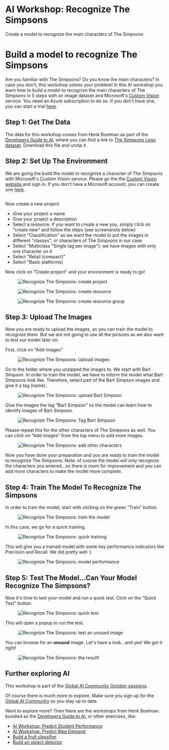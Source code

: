 # AI Workshop: Recognize The Simpsons
Create a model to recognize the main characters of The Simpsons
<!-- wp:heading {"level":1} -->
<h1>Build a model to recognize The Simpsons</h1>
<!-- /wp:heading -->

<!-- wp:paragraph -->
<p>Are you familiar with The Simpsons? Do you know the main characters? In case you don't, this workshop solves your problem! In this AI workshop you learn how to build a model to recognize the main characters of The Simpsons in 5 steps with an image dataset and Microsoft's <a rel="noreferrer noopener" aria-label="Custom Vision  (opens in a new tab)" href="https://www.customvision.ai/" target="_blank">Custom Vision </a>service. You need an Azure subscription to do so. If you don't have one, you can start a trial <a rel="noreferrer noopener" aria-label=" (opens in a new tab)" href="https://azure.microsoft.com/en-us/free/?WT.mc_id=AI-MVP-5002978" target="_blank">here</a>.</p>
<!-- /wp:paragraph -->

<!-- wp:heading -->
<h2>Step 1: Get The Data</h2>
<!-- /wp:heading -->

<!-- wp:paragraph -->
<p>The data for this workshop comes from Henk Boelman as part of the  <a rel="noreferrer noopener" aria-label=" Developers Guide to AI (opens in a new tab)" href="https://workshops.henkboelman.com/developers-guide-to-azure-ai/" target="_blank">Developers Guide to AI</a>, where you can find a link to <a rel="noreferrer noopener" aria-label="The Simpsons Lego dataset (opens in a new tab)" href="https://github.com/hnky/dataset-lego-figures/raw/master/_download/simpsons-lego-dataset.zip" target="_blank">The Simpsons Lego dataset</a>. Download this file and unzip it.</p>
<!-- /wp:paragraph -->

<!-- wp:heading -->
<h2>Step 2: Set Up The Environment</h2>
<!-- /wp:heading -->

<!-- wp:paragraph -->
<p>We are going the build the model to recognize a character of The Simpsons with Microsoft's Custom Vision service. Please go the the <a rel="noreferrer noopener" aria-label="Custom Vision website  (opens in a new tab)" href="https://www.customvision.ai/" target="_blank">Custom Vision website </a>and sign in. If you don't have a Microsoft account, you can create one <a href="https://signup.live.com/" target="_blank" rel="noreferrer noopener" aria-label="here (opens in a new tab)">here</a>.</p>
<!-- /wp:paragraph -->

<!-- wp:image {"id":15082} -->
<figure class="wp-block-image"><img src="https://www.datachangers.com/wp-content/uploads/2020/10/afbeelding-1024x643.png" alt="" class="wp-image-15082"/></figure>
<!-- /wp:image -->

<!-- wp:paragraph -->
<p><em> </em>Now create a new project:</p>
<!-- /wp:paragraph -->

<!-- wp:list -->
<ul><li>Give your project a name</li><li>Give your project a description</li><li>Select a resource. If you want to create a new you, simply click on "create new" and follow the steps (see screenshots below)</li><li>Select "Classification" as we want the model to put the images in different "classes", or characters of The Simpsons in our case</li><li>Select "Multiclass "Single tag per image"): we have images with only one character on it</li><li>Select "Retail (compact)"</li><li>Select "Basic platforms)</li></ul>
<!-- /wp:list -->

<!-- wp:paragraph -->
<p>Now click on "Create project" and your environment is ready to go!</p>
<!-- /wp:paragraph -->

<!-- wp:image {"id":15088} -->
<figure class="wp-block-image"><img src="https://www.datachangers.com/wp-content/uploads/2020/10/afbeelding-3-1024x611.png" alt="Recognize The Simpsons: create project" class="wp-image-15088"/></figure>
<!-- /wp:image -->

<!-- wp:image {"id":15087} -->
<figure class="wp-block-image"><img src="https://www.datachangers.com/wp-content/uploads/2020/10/afbeelding-2-1024x1019.png" alt="Recognize The Simpsons: create resource" class="wp-image-15087"/></figure>
<!-- /wp:image -->

<!-- wp:image {"id":15086} -->
<figure class="wp-block-image"><img src="https://www.datachangers.com/wp-content/uploads/2020/10/afbeelding-1-1024x516.png" alt="Recognize The Simpsons: create resource group" class="wp-image-15086"/></figure>
<!-- /wp:image -->

<!-- wp:heading -->
<h2>Step 3: Upload The Images</h2>
<!-- /wp:heading -->

<!-- wp:paragraph -->
<p>Now you are ready to upload the images, so you can train the model to recognize them. But we are not going to use all the pictures as we also want to test our model later on.</p>
<!-- /wp:paragraph -->

<!-- wp:paragraph -->
<p>First, click on "Add images"</p>
<!-- /wp:paragraph -->

<!-- wp:image {"id":15089} -->
<figure class="wp-block-image"><img src="https://www.datachangers.com/wp-content/uploads/2020/10/afbeelding-4-1024x618.png" alt="Recognize The Simpsons: Upload images" class="wp-image-15089"/></figure>
<!-- /wp:image -->

<!-- wp:paragraph -->
<p>Go to the folder where you unzipped the images to. We start with Bart Simpson. In order to train the model, we have to inform the model what Bart Simpsons look like. Therefore, select part of the Bart Simpson images and give it a tag (name).</p>
<!-- /wp:paragraph -->

<!-- wp:image {"id":15090} -->
<figure class="wp-block-image"><img src="https://www.datachangers.com/wp-content/uploads/2020/10/afbeelding-5-1024x737.png" alt="Recognize The Simpsons: upload Bart Simpson" class="wp-image-15090"/></figure>
<!-- /wp:image -->

<!-- wp:paragraph -->
<p>Give the images the tag "Bart Simpson" so the model can learn how to identify images of Bart Simpson.</p>
<!-- /wp:paragraph -->

<!-- wp:image {"id":15091} -->
<figure class="wp-block-image"><img src="https://www.datachangers.com/wp-content/uploads/2020/10/afbeelding-6-916x1024.png" alt="Recognize The Simpsons: Tag Bart Simpson" class="wp-image-15091"/></figure>
<!-- /wp:image -->

<!-- wp:paragraph -->
<p>Please repeat this for the other characters of The Simpsons as well. You can click on "Add images" from the top menu to add more images.</p>
<!-- /wp:paragraph -->

<!-- wp:image {"id":15092} -->
<figure class="wp-block-image"><img src="https://www.datachangers.com/wp-content/uploads/2020/10/afbeelding-7-1024x608.png" alt="Recognize The Simpsons: add other characters" class="wp-image-15092"/></figure>
<!-- /wp:image -->

<!-- wp:paragraph -->
<p>Now you have done your preparation and you are ready to train the model to recognize The Simpsons. Note: of course the model will only recognize the characters you entered...so there is room for improvement and you can add more characters to make the model more complete.</p>
<!-- /wp:paragraph -->

<!-- wp:heading -->
<h2>Step 4: Train The Model To Recognize The Simpsons</h2>
<!-- /wp:heading -->

<!-- wp:paragraph -->
<p>In order to train the model, start with clicking on the green "Train" button.</p>
<!-- /wp:paragraph -->

<!-- wp:image {"id":15094} -->
<figure class="wp-block-image"><img src="https://www.datachangers.com/wp-content/uploads/2020/10/afbeelding-8-1024x610.png" alt="Recognize The Simpsons: train the model" class="wp-image-15094"/></figure>
<!-- /wp:image -->

<!-- wp:paragraph -->
<p>In this case, we go for a quick training.</p>
<!-- /wp:paragraph -->

<!-- wp:image {"id":15095} -->
<figure class="wp-block-image"><img src="https://www.datachangers.com/wp-content/uploads/2020/10/afbeelding-9.png" alt="Recognize The Simpsons: quick training" class="wp-image-15095"/></figure>
<!-- /wp:image -->

<!-- wp:paragraph -->
<p>This will give you a trained model with some key performance indicators like Precision and Recall. We did pretty well :)</p>
<!-- /wp:paragraph -->

<!-- wp:image {"id":15096} -->
<figure class="wp-block-image"><img src="https://www.datachangers.com/wp-content/uploads/2020/10/afbeelding-10-1024x614.png" alt="Recognize The Simpsons: model performance" class="wp-image-15096"/></figure>
<!-- /wp:image -->

<!-- wp:heading -->
<h2>Step 5: Test The Model...Can Your Model Recognize The Simpsons?</h2>
<!-- /wp:heading -->

<!-- wp:paragraph -->
<p>Now it's time to test your model and run a quick test. Click on the "Quick Test" button.</p>
<!-- /wp:paragraph -->

<!-- wp:image {"id":15098} -->
<figure class="wp-block-image"><img src="https://www.datachangers.com/wp-content/uploads/2020/10/afbeelding-12-1024x614.png" alt="Recognize The Simpsons: quick test" class="wp-image-15098"/></figure>
<!-- /wp:image -->

<!-- wp:paragraph -->
<p>This will open a popup to run the test.</p>
<!-- /wp:paragraph -->

<!-- wp:image {"id":15099} -->
<figure class="wp-block-image"><img src="https://www.datachangers.com/wp-content/uploads/2020/10/afbeelding-13-1024x616.png" alt="Recognize The Simpsons: test an unused image" class="wp-image-15099"/></figure>
<!-- /wp:image -->

<!-- wp:paragraph -->
<p>You can browse for an <strong>unused</strong> image. Let's have a look...and yes! We got it right!</p>
<!-- /wp:paragraph -->

<!-- wp:image {"id":15100} -->
<figure class="wp-block-image"><img src="https://www.datachangers.com/wp-content/uploads/2020/10/afbeelding-14-1024x620.png" alt="Recognize The Simpsons: the result!" class="wp-image-15100"/></figure>
<!-- /wp:image -->

<!-- wp:heading -->
<h2>Further exploring AI</h2>
<!-- /wp:heading -->

<!-- wp:paragraph -->
<p>This workshop is part of the <a rel="noreferrer noopener" aria-label="Global AI Community October sessions (opens in a new tab)" href="https://globalai.live/october-sessions-getting-started/" target="_blank">Global AI Community October sessions</a>. </p>
<!-- /wp:paragraph -->

<!-- wp:paragraph -->
<p>Of course there is much more to explore. Make sure you sign up for the <a href="https://globalai.community/" target="_blank" rel="noreferrer noopener" aria-label="Global AI Community (opens in a new tab)">Global AI Community</a> so you stay up to date.</p>
<!-- /wp:paragraph -->

<!-- wp:paragraph -->
<p>Want to explore more? Then there are the workshops from Henk Boelman. bundled as the  <a rel="noreferrer noopener" href="https://workshops.henkboelman.com/developers-guide-to-azure-ai/" target="_blank">Developers Guide to AI</a>, or other exercises, like:</p>
<!-- /wp:paragraph -->

<!-- wp:list -->
<ul><li><a rel="noreferrer noopener" aria-label="AI Workshop: Predict Student Performance (opens in a new tab)" href="https://www.datachangers.com/ai-workshop-predict-student-performance/" target="_blank">AI Workshop: Predict Student Performance</a></li><li><a rel="noreferrer noopener" aria-label="AI Workshop: Predict Bike Demand (opens in a new tab)" href="https://www.datachangers.com/ai-workshop-predict-bike-demand/" target="_blank">AI Workshop: Predict Bike Demand</a></li><li><a rel="noreferrer noopener" aria-label=" (opens in a new tab)" href=" https://docs.microsoft.com/en-us/azure/cognitive-services/custom-vision-service/getting-started-build-a-classifier?WT.mc_id=AI-MVP-5002978" target="_blank">Build a fruit classifier</a></li><li><a rel="noreferrer noopener" aria-label="Build an object detector (opens in a new tab)" href="https://docs.microsoft.com/en-us/azure/cognitive-services/custom-vision-service/get-started-build-detector?WT.mc_id=AI-MVP-5002978" target="_blank">Build an object detector</a></li></ul>
<!-- /wp:list -->